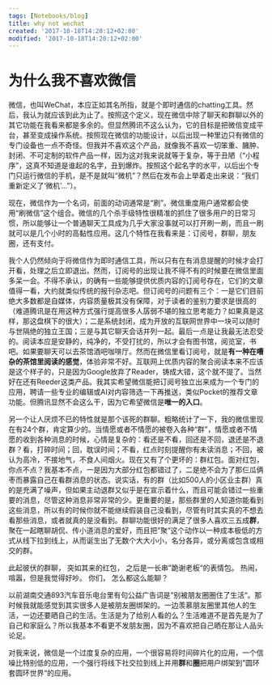 ```yaml
---
tags: [Notebooks/blog]
title: why not wechat
created: '2017-10-18T14:20:12+02:00'
modified: '2017-10-18T14:20:12+02:00'
---
```



# 为什么我不喜欢微信

微信，也叫WeChat，本应正如其名所指，就是个即时通信的chatting工具。然后，我认为就应该到此为止了。按照这个定义，现在微信中除了聊天和群聊以外的其它功能在我看来都是多余的。但显然腾讯不这么认为，它的目标是把微信变成平台，甚至变成操作系统。按照现在微信的功能设计，以后出现一种里边只有微信的专门设备也一点不奇怪。但我并不喜欢这个产品，就像我不喜欢一切笨重、臃肿、封闭、不可定制的软件产品一样，因为这对我来说就等于复杂，等于丑陋（“小程序”，这真不知道是谁起的名字，丑到爆炸。按照这个起名字的水平，以后出个专门只运行微信的手机，是不是就叫“微机”？然后在发布会上举着走出来说：“我们重新定义了‘微机’…”）。

现在，微信作为一个名词，前面的动词通常是“刷”。微信重度用户通常都会使用“刷微信”这个组合。微信的几个杀手级特性很精准的抓住了很多用户的日常习惯，所以能够让一个普通聊天工具成为几乎大家没事就可以打开刷一刷，而且一刷就可以是几个小时的高黏性应用。这几个特性在我看来是：订阅号，群聊，朋友圈，还有支付。

我个人仍然倾向于将微信作为即时通信工具，所以只有在有消息提醒的时候才会打开看，处理之后立即退出。然而，订阅号的出现让我不得不有的时候要在微信里面多呆一会。不得不承认，的确有一些能够提供优质内容的订阅号存在，它们的文章值得一看，大约就类似传统的报刊杂志吧。但订阅号的问题有三个：一是它们目前绝大多数都是自媒体，内容质量极其没有保障，对于读者的鉴别力要求是很高的（难道腾讯是在用这种方式强行提高很多人孱弱不堪的独立思考能力？如果真是这样，那这盘棋下的很大）；二是系统封闭，成为开放的互联网世界中一块可以随时与世隔绝的独立王国；三是与其它聊天会话并列一起。最后一点是让我最无法忍受的。阅读本应是安静的，纯净的，不受打扰的，所以才会有图书馆，阅览室，书吧。如果要聊天可以去茶馆酒吧咖啡厅。然而在微信里看订阅号，就是**有一种在嘈杂的茶馆里阅读的感觉**，体验非常不好。互联网上优质内容的聚合阅读本来不应该是这个样子的，只是因为Google放弃了Reader，铸成大错，这个就不提了。当然好在还有Reeder这类产品。我其实希望微信能把订阅号独立出来成为一个专门的应用，聘请一些专业的编辑或AI对内容筛选一下再推送，类似Pocket的推荐文章功能。但腾讯显然不会这么干，因为它希望微信是**唯一的入口**。

另一个让人厌烦不已的特性就是那个该死的群聊。粗略统计了一下，我的微信里现在有24个群，肯定算少的。当情愿或者不情愿的被卷入各种“群”，情愿或者不情愿的收到各种消息的时候，心情是复杂的：看还是不看，回还是不回，退还是不退群？看，打碎时间；回，耽误时间；不看，红点时刻提醒你有未读消息；不回，被认为高冷，不接地气，不食人间烟火。现在又有了个更坏的：群红包。面对红包，你点不点？我基本不点，一是因为大部分红包都错过了，二是绝不会为了那仨瓜俩枣而暴露自己在看群消息的状态。说实话，有的群（比如500人的小区业主群）真的是充满了噪声，但如果主动退群又似乎是在宣示着什么，而且可能会错过一些重要的消息，尽管这种消息非常非常的少。更重要的是，那些群里的人知道你能看到这些消息，所以有的时候你就不能继续假装自己没看到，尽管有时其实真的不想去看那些消息，或者就真的是没看到。群聊功能很好的满足了很多人喜欢三五成**群**，聚在一起瞎聊胡侃、传小道消息的爱好，而且把”聚“这个动作以一种成本极低的方式从线下拉到线上，从而诞生出了无数个大大小小，名分各异，或分离或包含或相交的群。

此起彼伏的群聊，
突如其来的红包，
之后是一长串”跪谢老板“的表情包。
热闹，喧嚣，但是我觉得好吵。
你们，
怎么都这么能聊？

以前湖南交通893汽车音乐电台里有句公益广告词是”别被朋友圈圈住了生活“。那时候我就能感觉到其实很多人是被朋友圈绑架的。一边羡慕朋友圈里其他人的生活，一边还要晒自己的生活。生活是为了给别人看的么？生活难道不是首先是为了自己和家庭么？所以我基本不看更不发朋友圈，因为不喜欢把自己晒在那让人品头论足。

对我来说，微信是一个过度复杂的应用，一个很容易将时间碎片化的应用，一个信噪比特别低的应用，一个强行将线下社交拉到线上并用**群**和**圈**把用户绑架到”圆环套圆环世界“的应用。